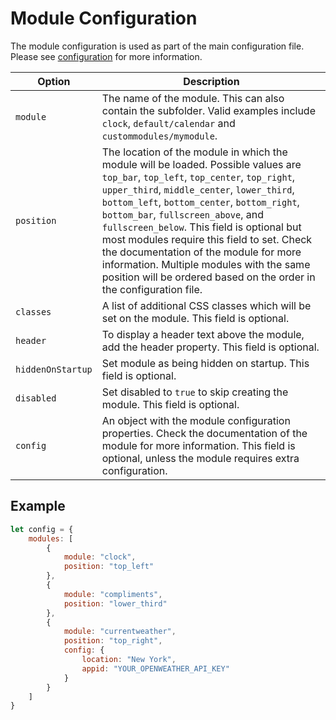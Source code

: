 # Module Configuration

The module configuration is used as part of the main configuration file. Please see [configuration](/getting-started/configuration.md) for more information.

| **Option** | **Description** |
| ---------- | --------------- |
| `module`   | The name of the module. This can also contain the subfolder. Valid examples include `clock`, `default/calendar` and `custommodules/mymodule`. |
| `position` | The location of the module in which the module will be loaded. Possible values are `top_bar`, `top_left`, `top_center`, `top_right`, `upper_third`, `middle_center`, `lower_third`, `bottom_left`, `bottom_center`, `bottom_right`, `bottom_bar`, `fullscreen_above`, and `fullscreen_below`. This field is optional but most modules require this field to set. Check the documentation of the module for more information. Multiple modules with the same position will be ordered based on the order in the configuration file. |
| `classes`  | A list of additional CSS classes which will be set on the module. This field is optional. |
| `header`   | To display a header text above the module, add the header property. This field is optional. |
| `hiddenOnStartup` | Set module as being hidden on startup.  This field is optional. |
| `disabled` | Set disabled to `true` to skip creating the module. This field is optional. |
| `config`   | An object with the module configuration properties. Check the documentation of the module for more information. This field is optional, unless the module requires extra configuration. |

## Example

```javascript
let config = {
	modules: [
		{
			module: "clock",
			position: "top_left"
		},
		{
			module: "compliments",
			position: "lower_third"
		},
		{
			module: "currentweather",
			position: "top_right",
			config: {
				location: "New York",
				appid: "YOUR_OPENWEATHER_API_KEY"
			}
		}
	]
}
```
